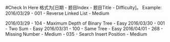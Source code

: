 #Check In Here
格式为[日期 - 题目Index - 题目Title - Difficulty]。
Example: 2016/03/29 - 001 - Reverse Linked List - Medium

2016/03/29 - 104 - Maximum Depth of Binary Tree - Easy
2016/03/30 - 001 - Two Sum - Easy
2016/03/31 - 100 - Same Tree - Easy
2016/04/01 - 268 - Missing Number - Medium
		   - 035 - Search Insert Position - Medium